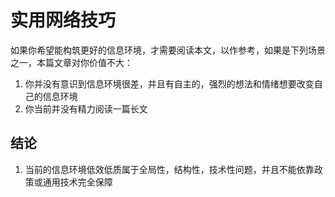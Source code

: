 # 实用网络技巧

如果你希望能构筑更好的信息环境，才需要阅读本文，以作参考，如果是下列场景之一，本篇文章对你价值不大：

1. 你并没有意识到信息环境很差，并且有自主的，强烈的想法和情绪想要改变自己的信息环境
2. 你当前并没有精力阅读一篇长文

## 结论

1. 当前的信息环境低效低质属于全局性，结构性，技术性问题，并且不能依靠政策或通用技术完全保障